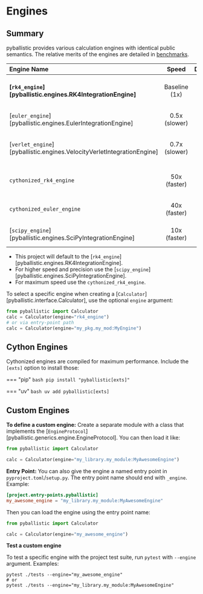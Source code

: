# Engines

## Summary

pyballistic provides various calculation engines with identical public semantics.  The relative merits of the engines are detailed in [benchmarks](benchmarks.md).

| Engine Name               | Speed | Dependencies             | Description                                                   |
|:--------------------------|:---------------:|:-------------------------:|:--------------------------------------------------------------|
| **[`rk4_engine`][pyballistic.engines.RK4IntegrationEngine]** | Baseline (1x)  | None; default            | Runge-Kutta 4th-order integration |
| [`euler_engine`][pyballistic.engines.EulerIntegrationEngine] |  0.5x (slower) | None                     | Euler 1st-order integration |
| [`verlet_engine`][pyballistic.engines.VelocityVerletIntegrationEngine] |  0.7x (slower) | None                     | Verlet 2nd-order symplectic integration |
| `cythonized_rk4_engine`   | 50x (faster)   | [`[exts]`](#cython-engines) | Compiled Runge-Kutta 4th-order |
| <span style="white-space:nowrap;">`cythonized_euler_engine`</span> | 40x (faster)   | [`[exts]`](#cython-engines) | Compiled Euler integration |
| [`scipy_engine`][pyballistic.engines.SciPyIntegrationEngine] | 10x (faster)   | `scipy`                  | Advanced numerical methods  |


* This project will default to the [`rk4_engine`][pyballistic.engines.RK4IntegrationEngine].
* For higher speed and precision use the [`scipy_engine`][pyballistic.engines.SciPyIntegrationEngine].
* For maximum speed use the `cythonized_rk4_engine`.

To select a specific engine when creating a [`Calculator`][pyballistic.interface.Calculator], use the optional `engine` argument:

```python
from pyballistic import Calculator
calc = Calculator(engine="rk4_engine")
# or via entry-point path
calc = Calculator(engine="my_pkg.my_mod:MyEngine")
```

## Cython Engines

Cythonized engines are compiled for maximum performance.  Include the `[exts]` option to install those:

=== "pip"
    ```bash
    pip install "pyballistic[exts]"
    ```
    
=== "uv"
    ```bash
    uv add pyballistic[exts]
    ```

## Custom Engines

**To define a custom engine:** Create a separate module with a class that implements the [`EngineProtocol`][pyballistic.generics.engine.EngineProtocol].  You can then load it like:
```python
from pyballistic import Calculator

calc = Calculator(engine="my_library.my_module:MyAwesomeEngine")
```

**Entry Point:** You can also give the engine a named entry point in `pyproject.toml`/`setup.py`.  The entry point name should end with `_engine`.  Example:

```toml
[project.entry-points.pyballistic]
my_awesome_engine = "my_library.my_module:MyAwesomeEngine"
```

Then you can load the engine using the entry point name:
```python
from pyballistic import Calculator

calc = Calculator(engine="my_awesome_engine")
```

**Test a custom engine**

To test a specific engine with the project test suite, run `pytest` with `--engine` argument.  Examples:
```shell
pytest ./tests --engine="my_awesome_engine" 
# or
pytest ./tests --engine="my_library.my_module:MyAwesomeEngine" 
```
